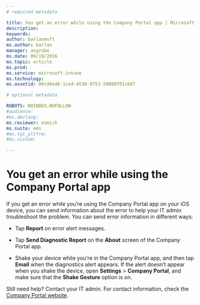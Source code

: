 ```yaml
---
# required metadata

title: You get an error while using the Company Portal app | Microsoft Docs
description:
keywords:
author: barlanmsftms.author: barlan
manager: angrobe
ms.date: 09/19/2016
ms.topic: article
ms.prod:
ms.service: microsoft-intune
ms.technology:
ms.assetid: 09cd4ed6-1ce4-4530-9753-59808f01c6d7

# optional metadata

ROBOTS: NOINDEX,NOFOLLOW
#audience:
#ms.devlang:
ms.reviewer: esmich
ms.suite: ems
#ms.tgt_pltfrm:
#ms.custom:

---
```



# You get an error while using the Company Portal app

If you get an error while you’re using the Company Portal app on your iOS device, you can send information about the error to help your IT admin troubleshoot the problem. You can send error information in different ways:

-   Tap **Report** on error alert messages.

-   Tap **Send Diagnostic Report** on the **About** screen of the Company Portal app.

-   Shake your device while you’re in the Company Portal app, and then tap **Email** when the diagnostics alert appears. If the alert doesn’t appear when you shake the device, open **Settings** &gt; **Company Portal**, and make sure that the **Shake Gesture** option is on.

Still need help? Contact your IT admin. For contact information, check the [Company Portal website](http://portal.manage.microsoft.com).
